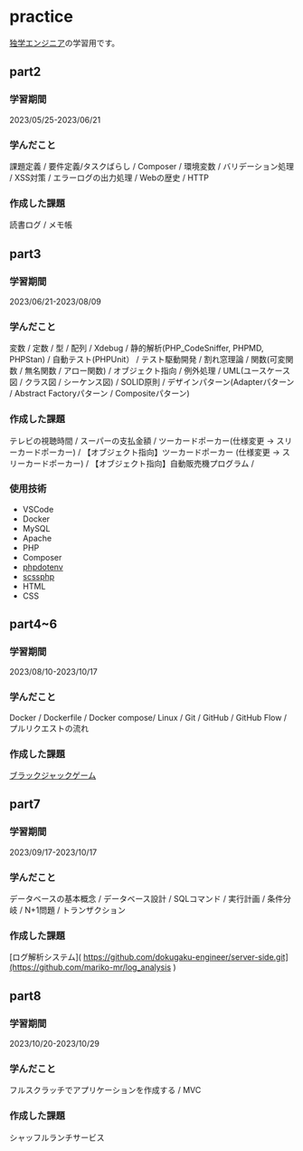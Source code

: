 # practice
[独学エンジニア](https://github.com/dokugaku-engineer/server-side.git)の学習用です。

## part2 
### 学習期間
2023/05/25-2023/06/21
### 学んだこと
課題定義 / 要件定義/タスクばらし / Composer / 環境変数 / バリデーション処理 / XSS対策 / エラーログの出力処理 / Webの歴史 / HTTP  
### 作成した課題
読書ログ / メモ帳 

## part3
### 学習期間
2023/06/21-2023/08/09
### 学んだこと
変数 / 定数 / 型 / 配列 / Xdebug / 静的解析(PHP_CodeSniffer, PHPMD, PHPStan) / 自動テスト(PHPUnit） / テスト駆動開発 / 割れ窓理論 / 関数(可変関数 / 無名関数 / アロー関数) / オブジェクト指向 / 例外処理 / UML(ユースケース図 / クラス図 / シーケンス図) / SOLID原則 / デザインパターン(Adapterパターン / Abstract Factoryパターン / Compositeパターン)
### 作成した課題
テレビの視聴時間 / スーパーの支払金額 / ツーカードポーカー(仕様変更 → スリーカードポーカー) / 【オブジェクト指向】ツーカードポーカー (仕様変更 → スリーカードポーカー) / 【オブジェクト指向】自動販売機プログラム / 
### 使用技術
* VSCode
* Docker
* MySQL
* Apache
* PHP
* Composer
* [phpdotenv](https://github.com/vlucas/phpdotenv.git)
* [scssphp](https://scssphp.github.io/scssphp/)
* HTML
* CSS

## part4~6
### 学習期間
2023/08/10-2023/10/17
### 学んだこと
Docker / Dockerfile / Docker compose/ Linux / Git / GitHub / GitHub Flow / プルリクエストの流れ
### 作成した課題
[ブラックジャックゲーム](https://github.com/mariko-mr/blackjack)

## part7
### 学習期間
2023/09/17-2023/10/17
### 学んだこと
データベースの基本概念 / データベース設計 / SQLコマンド / 実行計画 / 条件分岐 / N+1問題 / トランザクション
### 作成した課題
[ログ解析システム]( https://github.com/dokugaku-engineer/server-side.git](https://github.com/mariko-mr/log_analysis )

## part8
### 学習期間
2023/10/20-2023/10/29
### 学んだこと
フルスクラッチでアプリケーションを作成する / MVC
### 作成した課題
シャッフルランチサービス

